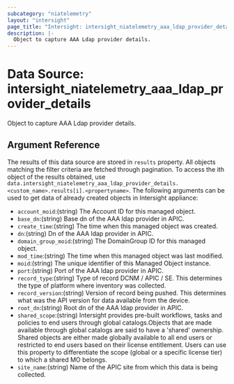```yaml
---
subcategory: "niatelemetry"
layout: "intersight"
page_title: "Intersight: intersight_niatelemetry_aaa_ldap_provider_details"
description: |-
  Object to capture AAA Ldap provider details.
---
```


# Data Source: intersight_niatelemetry_aaa_ldap_provider_details
Object to capture AAA Ldap provider details.
## Argument Reference
The results of this data source are stored in `results` property.
All objects matching the filter criteria are fetched through pagination.
To access the ith object of the results obtained, use `data.intersight_niatelemetry_aaa_ldap_provider_details.<custom_name>.results[i].<propertyname>`.
The following arguments can be used to get data of already created objects in Intersight appliance:
* `account_moid`:(string) The Account ID for this managed object. 
* `base_dn`:(string) Base dn of the AAA ldap provider in APIC. 
* `create_time`:(string) The time when this managed object was created. 
* `dn`:(string) Dn of the AAA ldap provider in APIC. 
* `domain_group_moid`:(string) The DomainGroup ID for this managed object. 
* `mod_time`:(string) The time when this managed object was last modified. 
* `moid`:(string) The unique identifier of this Managed Object instance. 
* `port`:(string) Port of the AAA ldap provider in APIC. 
* `record_type`:(string) Type of record DCNM / APIC / SE. This determines the type of platform where inventory was collected. 
* `record_version`:(string) Version of record being pushed. This determines what was the API version for data available from the device. 
* `root_dn`:(string) Root dn of the AAA ldap provider in APIC. 
* `shared_scope`:(string) Intersight provides pre-built workflows, tasks and policies to end users through global catalogs.Objects that are made available through global catalogs are said to have a 'shared' ownership. Shared objects are either made globally available to all end users or restricted to end users based on their license entitlement. Users can use this property to differentiate the scope (global or a specific license tier) to which a shared MO belongs. 
* `site_name`:(string) Name of the APIC site from which this data is being collected. 
 